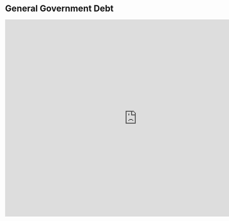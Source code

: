 # General Government Debt
<iframe src="https://data.oecd.org/chart/7fbd" width="860" height="645" style="border: 0" mozallowfullscreen="true" webkitallowfullscreen="true" allowfullscreen="true"><a href="https://data.oecd.org/chart/7fbd" target="_blank">OECD Chart: General government debt, Total, % of GDP, Annual, 2019</a></iframe>
